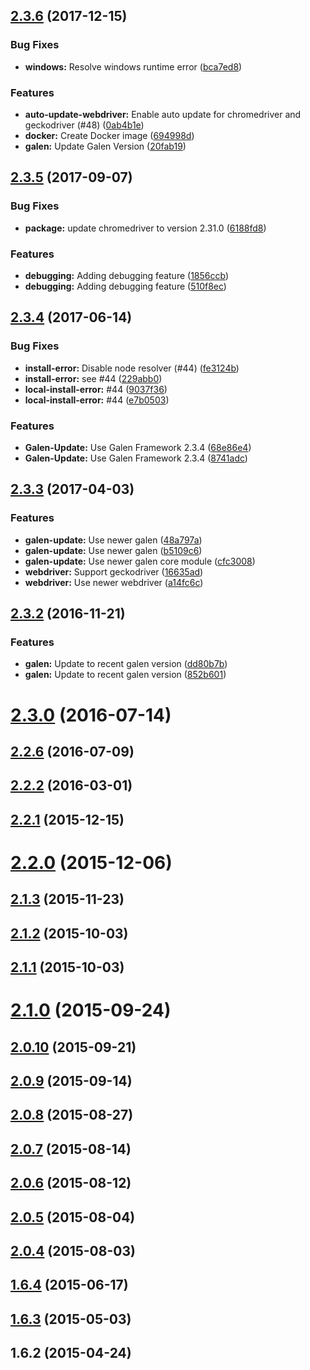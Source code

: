 <a name="2.3.6"></a>
## [2.3.6](https://github.com/hypery2k/galenframework-cli/compare/v2.3.5...v2.3.6) (2017-12-15)


### Bug Fixes

* **windows:** Resolve windows runtime error ([bca7ed8](https://github.com/hypery2k/galenframework-cli/commit/bca7ed8))


### Features

* **auto-update-webdriver:** Enable auto update for chromedriver and geckodriver (#48) ([0ab4b1e](https://github.com/hypery2k/galenframework-cli/commit/0ab4b1e))
* **docker:** Create Docker image ([694998d](https://github.com/hypery2k/galenframework-cli/commit/694998d))
* **galen:** Update Galen Version ([20fab19](https://github.com/hypery2k/galenframework-cli/commit/20fab19))



<a name="2.3.5"></a>
## [2.3.5](https://github.com/hypery2k/galenframework-cli/compare/v2.3.4...v2.3.5) (2017-09-07)


### Bug Fixes

* **package:** update chromedriver to version 2.31.0 ([6188fd8](https://github.com/hypery2k/galenframework-cli/commit/6188fd8))


### Features

* **debugging:** Adding debugging feature ([1856ccb](https://github.com/hypery2k/galenframework-cli/commit/1856ccb))
* **debugging:** Adding debugging feature ([510f8ec](https://github.com/hypery2k/galenframework-cli/commit/510f8ec))



<a name="2.3.4"></a>
## [2.3.4](https://github.com/hypery2k/galenframework-cli/compare/v2.3.3...v2.3.4) (2017-06-14)


### Bug Fixes

* **install-error:** Disable node resolver (#44) ([fe3124b](https://github.com/hypery2k/galenframework-cli/commit/fe3124b))
* **install-error:** see #44 ([229abb0](https://github.com/hypery2k/galenframework-cli/commit/229abb0))
* **local-install-error:** #44 ([9037f36](https://github.com/hypery2k/galenframework-cli/commit/9037f36))
* **local-install-error:** #44 ([e7b0503](https://github.com/hypery2k/galenframework-cli/commit/e7b0503))


### Features

* **Galen-Update:** Use Galen Framework 2.3.4 ([68e86e4](https://github.com/hypery2k/galenframework-cli/commit/68e86e4))
* **Galen-Update:** Use Galen Framework 2.3.4 ([8741adc](https://github.com/hypery2k/galenframework-cli/commit/8741adc))



<a name="2.3.3"></a>
## [2.3.3](https://github.com/hypery2k/galenframework-cli/compare/v2.3.2...v2.3.3) (2017-04-03)


### Features

* **galen-update:** Use newer galen ([48a797a](https://github.com/hypery2k/galenframework-cli/commit/48a797a))
* **galen-update:** Use newer galen ([b5109c6](https://github.com/hypery2k/galenframework-cli/commit/b5109c6))
* **galen-update:** Use newer galen core module ([cfc3008](https://github.com/hypery2k/galenframework-cli/commit/cfc3008))
* **webdriver:** Support geckodriver ([16635ad](https://github.com/hypery2k/galenframework-cli/commit/16635ad))
* **webdriver:** Use newer webdriver ([a14fc6c](https://github.com/hypery2k/galenframework-cli/commit/a14fc6c))



<a name="2.3.2"></a>
## [2.3.2](https://github.com/hypery2k/galenframework-cli/compare/v2.3.1...v2.3.2) (2016-11-21)


### Features

* **galen:** Update to recent galen version ([dd80b7b](https://github.com/hypery2k/galenframework-cli/commit/dd80b7b))
* **galen:** Update to recent galen version ([852b601](https://github.com/hypery2k/galenframework-cli/commit/852b601))



<a name="2.3.0"></a>
# [2.3.0](https://github.com/hypery2k/galenframework-cli/compare/v2.2.6...v2.3.0) (2016-07-14)



<a name="2.2.6"></a>
## [2.2.6](https://github.com/hypery2k/galenframework-cli/compare/v2.2.5...v2.2.6) (2016-07-09)



<a name="2.2.2"></a>
## [2.2.2](https://github.com/hypery2k/galenframework-cli/compare/v2.2.1...v2.2.2) (2016-03-01)



<a name="2.2.1"></a>
## [2.2.1](https://github.com/hypery2k/galenframework-cli/compare/v2.2.0...v2.2.1) (2015-12-15)



<a name="2.2.0"></a>
# [2.2.0](https://github.com/hypery2k/galenframework-cli/compare/v2.1.3...v2.2.0) (2015-12-06)



<a name="2.1.3"></a>
## [2.1.3](https://github.com/hypery2k/galenframework-cli/compare/v2.1.2...v2.1.3) (2015-11-23)



<a name="2.1.2"></a>
## [2.1.2](https://github.com/hypery2k/galenframework-cli/compare/v2.1.1...v2.1.2) (2015-10-03)



<a name="2.1.1"></a>
## [2.1.1](https://github.com/hypery2k/galenframework-cli/compare/v2.1.0...v2.1.1) (2015-10-03)



<a name="2.1.0"></a>
# [2.1.0](https://github.com/hypery2k/galenframework-cli/compare/v2.0.10...v2.1.0) (2015-09-24)



<a name="2.0.10"></a>
## [2.0.10](https://github.com/hypery2k/galenframework-cli/compare/v2.0.9...v2.0.10) (2015-09-21)



<a name="2.0.9"></a>
## [2.0.9](https://github.com/hypery2k/galenframework-cli/compare/v2.0.8...v2.0.9) (2015-09-14)



<a name="2.0.8"></a>
## [2.0.8](https://github.com/hypery2k/galenframework-cli/compare/v2.0.7...v2.0.8) (2015-08-27)



<a name="2.0.7"></a>
## [2.0.7](https://github.com/hypery2k/galenframework-cli/compare/v2.0.6...v2.0.7) (2015-08-14)



<a name="2.0.6"></a>
## [2.0.6](https://github.com/hypery2k/galenframework-cli/compare/v2.0.5...v2.0.6) (2015-08-12)



<a name="2.0.5"></a>
## [2.0.5](https://github.com/hypery2k/galenframework-cli/compare/v2.0.4...v2.0.5) (2015-08-04)



<a name="2.0.4"></a>
## [2.0.4](https://github.com/hypery2k/galenframework-cli/compare/v2.0.3...v2.0.4) (2015-08-03)



<a name="1.6.4"></a>
## [1.6.4](https://github.com/hypery2k/galenframework-cli/compare/v1.6.3...v1.6.4) (2015-06-17)



<a name="1.6.3"></a>
## [1.6.3](https://github.com/hypery2k/galenframework-cli/compare/v1.6.2...v1.6.3) (2015-05-03)



<a name="1.6.2"></a>
## 1.6.2 (2015-04-24)



